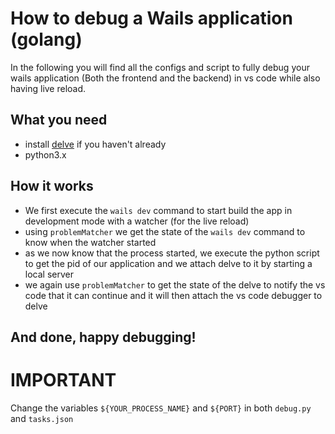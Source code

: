 # How to debug a Wails application (golang)

In the following you will find all the configs and script to fully debug your wails application (Both the frontend and the backend) in vs code while also having live reload.

## What you need

- install [delve](https://github.com/go-delve/delve) if you haven't already
- python3.x

## How it works

- We first execute the `wails dev` command to start build the app in development mode with a watcher (for the live reload)
- using `problemMatcher` we get the state of the `wails dev` command to know when the watcher started
- as we now know that the process started, we execute the python script to get the pid of our application and we attach delve to it by starting a local server
- we again use `problemMatcher` to get the state of the delve to notify the vs code that it can continue and it will then attach the vs code debugger  to delve

## And done, happy debugging!

# IMPORTANT

Change the variables `${YOUR_PROCESS_NAME}` and `${PORT}` in both `debug.py` and `tasks.json`

